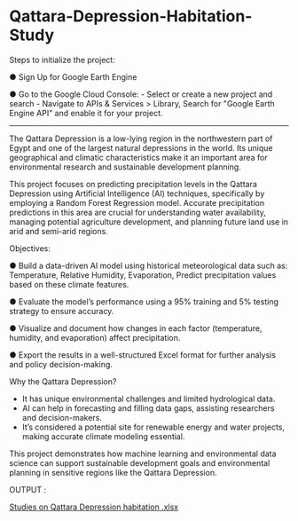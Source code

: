 # Qattara-Depression-Habitation-Study

Steps to initialize the project:

● Sign Up for Google Earth Engine

● Go to the Google Cloud Console:
      - Select or create a new project and search 
      - Navigate to APIs & Services > Library, Search for "Google Earth Engine API" and enable it for your project.
      
---------------
The Qattara Depression is a low-lying region in the northwestern part of Egypt and one of the largest natural depressions in the world. Its unique geographical and climatic characteristics make it an important area for environmental research and sustainable development planning.

This project focuses on predicting precipitation levels in the Qattara Depression using Artificial Intelligence (AI) techniques, specifically by employing a Random Forest Regression model. Accurate precipitation predictions in this area are crucial for understanding water availability, managing potential agriculture development, and planning future land use in arid and semi-arid regions.

Objectives:

● Build a data-driven AI model using historical meteorological data such as: Temperature, Relative Humidity, Evaporation, Predict precipitation values based on these climate features.

● Evaluate the model’s performance using a 95% training and 5% testing strategy to ensure accuracy.

● Visualize and document how changes in each factor (temperature, humidity, and evaporation) affect precipitation.

● Export the results in a well-structured Excel format for further analysis and policy decision-making.

Why the Qattara Depression?
- It has unique environmental challenges and limited hydrological data.
- AI can help in forecasting and filling data gaps, assisting researchers and decision-makers.
- It’s considered a potential site for renewable energy and water projects, making accurate climate modeling essential.

This project demonstrates how machine learning and environmental data science can support sustainable development goals and environmental planning in sensitive regions like the Qattara Depression.

OUTPUT :

[Studies on Qattara Depression habitation .xlsx](https://github.com/user-attachments/files/20128380/Studies.on.Qattara.Depression.habitation.xlsx)

